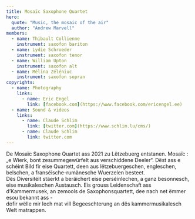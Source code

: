 ```yaml
---
title: Mosaïc Saxophone Quartet
hero:
  quote: "Music, the mosaic of the air"
  author: "Andrew Marvell"
members:
  - name: Thibault Collienne
    instrument: saxofon bariton
  - name: Lydie Schroeder
    instrument: saxofon tenor
  - name: William Upton
    instrument: saxofon alt
  - name: Mélina Zéléniuc
    instrument: saxofon sopran
copyrights:
  - name: Photography
    links:
      - name: Eric Engel
        link: [facebook.com](https://www.facebook.com/ericengel.ee)
  - name: Sound & videos
    links:  
      - name: Claude Schlim
        link: [twitter.com](https://www.schlim.lu/cms/)
      - name: Claude Schlim
        link: twitter.com
---
```


De Mosaïc Saxophone Quartet ass 2021 zu Lëtzebuerg entstanen.
Mosaïc : „e Wierk, bont zesummegewürfelt aus verschiddene Deeler“.
Dëst ass e schéint Bild fir eise Quartett, deen aus lëtzebuergeschen, engleschen, belschen, a franséische-rumänesche Wuerzelen besteet.  
Dës Diversitéit stäerkt a beräichert eise perséinlechen, a ganz besonnesch, eise musikaleschen Austausch.
Eis grouss Leidenschaft ass d’Kammermusek, an zemools de Saxophonsquartett, dee nach net ëmmer esou bekannt ass -   
dofir wëlle mir Iech mat vill Begeeschterung an dës kammermusikalesch Welt matrappen.
